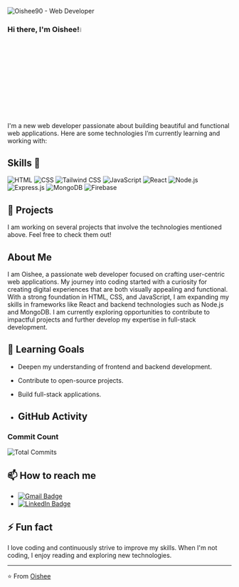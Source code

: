 ![Oishee90 - Web Developer](https://i.ibb.co/5RFCFQ4/Get-started-in-Canva.png)


### Hi there, I'm Oishee!<img src="https://media.giphy.com/media/hvRJCLFzcasrR4ia7z/giphy.gif" width="5%">

I'm a new web developer passionate about building beautiful and functional web applications. Here are some technologies I’m currently learning and working with:

## Skills 🚀
![HTML](https://img.shields.io/badge/-HTML5-E34F26?style=flat-square&logo=html5&logoColor=white)
![CSS](https://img.shields.io/badge/-CSS-1572B6?style=flat-square&logo=css3&logoColor=white)
![Tailwind CSS](https://img.shields.io/badge/-Tailwind_CSS-38B2AC?style=flat-square&logo=tailwind-css&logoColor=white)
![JavaScript](https://img.shields.io/badge/-JavaScript-F7DF1E?style=flat-square&logo=javascript&logoColor=black)
![React](https://img.shields.io/badge/-React-61DAFB?style=flat-square&logo=react&logoColor=black)
![Node.js](https://img.shields.io/badge/-Node.js-43853d?style=flat-square&logo=node.js&logoColor=white)
![Express.js](https://img.shields.io/badge/-Express.js-000000?style=flat-square&logo=express&logoColor=white)
![MongoDB](https://img.shields.io/badge/-MongoDB-47A248?style=flat-square&logo=mongodb&logoColor=white)
![Firebase](https://img.shields.io/badge/-Firebase-FFCA28?style=flat-square&logo=firebase&logoColor=black)

## 🔭 Projects
I am working on several projects that involve the technologies mentioned above. Feel free to check them out!

## About Me
I am Oishee, a passionate web developer focused on crafting user-centric web applications. My journey into coding started with a curiosity for creating digital experiences that are both visually appealing and functional. With a strong foundation in HTML, CSS, and JavaScript, I am expanding my skills in frameworks like React and backend technologies such as Node.js and MongoDB. I am currently exploring opportunities to contribute to impactful projects and further develop my expertise in full-stack development.

## 🌱 Learning Goals
- Deepen my understanding of frontend and backend development.
- Contribute to open-source projects.
- Build full-stack applications.

- ## GitHub Activity

### Commit Count
![Total Commits](https://img.shields.io/github/commit-activity/m/Oishee90/your-repository-name)

## 📫 How to reach me
- [![Gmail Badge](https://img.shields.io/badge/-oisheekhan90@gmail.com-c14438?style=flat&logo=Gmail&logoColor=white)](mailto:oisheekhan90@gmail.com)
- [![LinkedIn Badge](https://img.shields.io/badge/-LinkedIn-blue?style=flat&logo=Linkedin&logoColor=white)](https://www.linkedin.com/feed)


## ⚡ Fun fact
I love coding and continuously strive to improve my skills. When I'm not coding, I enjoy reading and exploring new technologies.

---

⭐️ From [Oishee](https://github.com/your-github-username)

